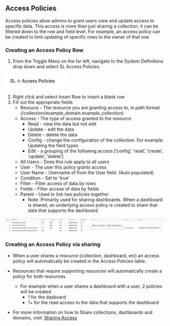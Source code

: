 ## Access Policies
Access policies allow admins to grant users view and update access to specific data. This access is more than just sharing a collection, it can be filtered down to the row and field level. For example, an access policy can be created to limit updating of specific rows to the owner of that row.

### Creating an Access Policy Row
1. From the Toggle Menu on the far left, navigate to the System Definitions drop down and select SL Access Policies.


<img src="../assets/access_policy_1.png"  style="width:200px" class="border"></img>


2. Right click and select Insert Row to insert a blank row
3. Fill out the appropriate fields 
   * Resouce - The resource you are granting access to, in path format (/collection/example_domain.example_collection) 
   * Access - The type of access granted to the resource
      * Read -  view the data but not edit
      * Update -  edit the data 
      * Delete -  delete the data
      * Config - change the configuration of the collection. For example: Updating the field types
      * Edit - a grouping of the following access [‘config’, ‘read’, ‘create’, ‘update’, ‘delete’]
   * All Users - Does this rule apply to all users
   * User - The user this policy grants access
   * User Name - Username of from the User field. (Auto populated)
   * Condition - Set to 'true'
   * Filter - Filter access of data by rows
   * Fields - Filter access of data by fields
   * Parent - Used to link two policies together
      * Note:  Primarily used for sharing dashboards. When a dashboard is shared, an underlying access policy is created to share that data that supports the dashboard


<img src="../assets/access_policy_2.png"  style="width:800px" class="border"></img>


### Creating an Access Policy via sharing
* When a user shares a resource (collection, dashboard, etc) an access policy will automatically be created in the Access Policies table.
* Resources that require supporting resources will automatically create a policy for both resources.
    * For example when a user shares a dashboard with a user, 2 policies will be created 
      * 1 for the dasboard
      * 1+ for the read access to the data that supports the dashboard

* For more information on how to Share collections, dashboards and domains, visit: [Sharing Access](/docs/how_to/sharing_access.md)